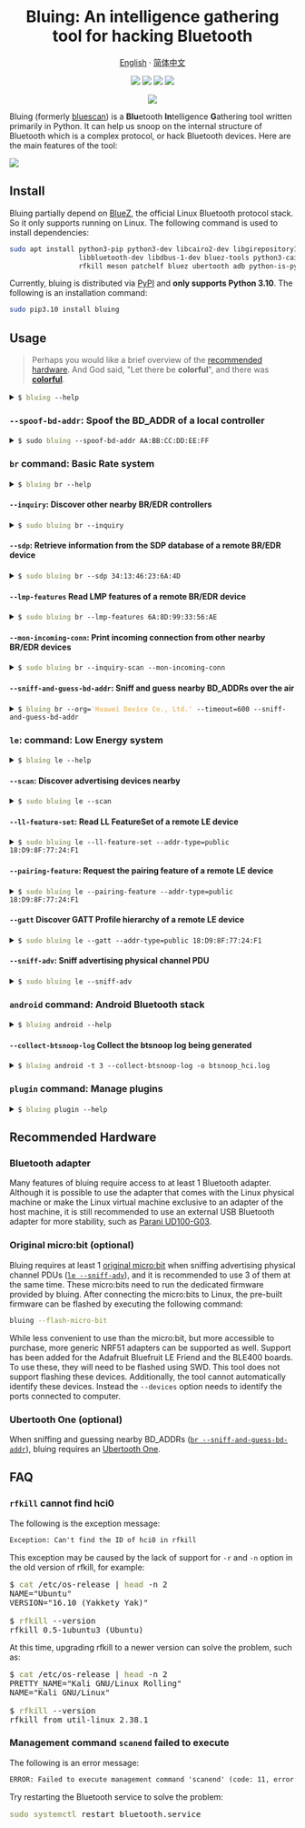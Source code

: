 <h1 align="center">
Bluing: An intelligence gathering tool for hacking Bluetooth
</h1>

<p align="center">
    <a href="https://fo-000.github.io/bluing/">English</a> · <a href="https://fo-000.github.io/bluing/index-cn.html">简体中文</a>
</p>

<p align="center">
    <img src="https://img.shields.io/badge/python-3.10-blue">
    <a href="https://pypi.org/project/bluing/"><img src="https://img.shields.io/pypi/v/bluing?color=blue"></a>
    <a href="https://pepy.tech/badge/bluing"><img src="https://pepy.tech/badge/bluing"></a>
    <a href="https://pepy.tech/badge/bluescan"><img src="https://static.pepy.tech/personalized-badge/bluescan?period=total&units=international_system&left_color=grey&right_color=blue&left_text=predecessor%20downloads"></a>
</p>

<p align="center">
    <img src="https://img.shields.io/badge/Tested%20on-Ubuntu%2022.04%20(x64)%20%7C%20Kali%202022.4%20(x64)%20%7C%20Kali%20NetHunter%202022.4%20(aarch64)-brightgreen">
</p>

Bluing (formerly [bluescan](https://pypi.org/project/bluescan/)) is a **Blu**etooth **In**telligence **G**athering tool written primarily in Python. It can help us snoop on the internal structure of Bluetooth which is a complex protocol, or hack Bluetooth devices. Here are the main features of the tool:

![](https://raw.githubusercontent.com/fO-000/bluing/master/assets/bluing-features-mermaid-mindmap.svg)
<!-- ![](./assets/bluing-features-mermaid-mindmap.svg) -->

## Install

Bluing partially depend on [BlueZ](http://www.bluez.org/), the official Linux Bluetooth protocol stack. So it only supports running on Linux. The following command is used to install dependencies:

```sh
sudo apt install python3-pip python3-dev libcairo2-dev libgirepository1.0-dev \
                 libbluetooth-dev libdbus-1-dev bluez-tools python3-cairo-dev \
                 rfkill meson patchelf bluez ubertooth adb python-is-python3
```

Currently, bluing is distributed via [PyPI](https://pypi.org/project/bluing/) and **only supports Python 3.10**. The following is an installation command:

```sh
sudo pip3.10 install bluing
```

## Usage

> Perhaps you would like a brief overview of the [recommended hardware](https://fo-000.github.io/bluing/#recommended-hardware). And God said, "Let there be **colorful**", and there was [**colorful**](https://fo-000.github.io/bluing/#usage).

<details><summary><code>$ <span style="font-weight: bold; color: #9fab76">bluing</span> --help</code></summary>

<pre>
An intelligence gathering tool for hacking Bluetooth

Usage:
    bluing [-h | --help]
    bluing (-v | --version)
    bluing [-i &lthci>] --clean BD_ADDR
    bluing [-i &lthci>] --spoof-bd-addr BD_ADDR
    bluing --flash-micro-bit
    bluing &ltcommand> [&ltargs>...]

Arguments:
    BD_ADDR    Bluetooth device address

Options:
    -h, --help           Print this help and quit
    -v, --version        Print version information and quit
    -i &lthci>             HCI device
    --clean              Clean cached data of a remote device
    --spoof-bd-addr      Spoof the BD_ADDR of a local controller
    --flash-micro-bit    Download the dedicated firmware to micro:bit(s)

Commands:
    br         Basic Rate system, includes an optional Enhanced Data Rate (EDR) extension
    le         Low Energy system
    android    Android Bluetooth stack
    plugin     Manage plugins

Run `bluing &ltcommand> --help` for more information on a command.
</pre>
</details>

### `--spoof-bd-addr`: Spoof the BD_ADDR of a local controller

<details><summary><code>$ sudo <span style="font-weight: bold; color: #9fab76">bluing</span> --spoof-bd-addr AA:BB:CC:DD:EE:FF</code></summary>

<pre>
[<span style="font-weight: bold; color: #ecc179">WARNING</span>] The original HCI device number may have been changed
[<span style="font-weight: bold; color: #7da9c7">INFO</span>] BD_ADDR changed: 11:22:33:44:55:66 -&gt; <span style="font-weight: bold; color: #7da9c7">AA:BB:CC:DD:EE:FF</span>
</pre>
</details>

### `br` command: Basic Rate system

<details><summary><code>$ <span style="font-weight: bold; color: #9fab76">bluing</span> br --help</code></summary>

<pre>
Usage:
    bluing br [-h | --help]
    bluing br [-i &lthci>] [--inquiry-len=&ltn>] --inquiry
    bluing br [-i &lthci>] --sdp BD_ADDR
    bluing br [-i &lthci>] --local --sdp
    bluing br [-i &lthci>] --lmp-features BD_ADDR
    bluing br [-i &lthci>] --local --lmp-features
    bluing br [-i &lthci>] --stack BD_ADDR
    bluing br [-i &lthci>] --local --stack
    bluing br [-i &lthci>] [--inquiry-scan] --mon-incoming-conn
    bluing br --org=&ltname> --timeout=&ltsec> --sniff-and-guess-bd-addr

Arguments:
    BD_ADDR    BR/EDR Bluetooth device address

Options:
    -h, --help                   Print this help and quit
    -i &lthci>                     HCI device
    --local                      Target a local BR/EDR device instead of a remote one
    --inquiry                    Discover other nearby BR/EDR controllers
    --inquiry-len=&ltn>            Maximum amount of time (added to --ext-inquiry-len=&ltn>) 
                                 specified before the Inquiry is halted.
                                     Time = n * 1.28 s
                                     Time range: 1.28 to 61.44 s
                                     Range of n: 0x01 to 0x30 [default: 8]
    --ext-inquiry-len=&ltn>        Extended_Inquiry_Length measured in number of 
                                 Baseband slots.
                                     Interval Length = n * 0.625 ms (1 Baseband slot)
                                     Time Range: 0 to 40.9 s
                                     Range of n: 0x0000 to 0xFFFF [default: 0]
    --sdp                        Retrieve information from the SDP database of a 
                                 remote BR/EDR device
    --lmp-features               Read LMP features of a remote BR/EDR device
    --stack                      Determine the Bluetooth stack type of a remote BR/EDR device
    --mon-incoming-conn          Print incoming connection from other nearby BR/EDR devices
    --inquiry-scan               Enable the Inquiry Scan
    --sniff-and-guess-bd-addr    Sniff SAPs of BD_ADDRs over the air, then guess the 
                                 address based on the organization name. Need at 
                                 least one Ubertooth device
    --org=&ltname>                 An organization name in the OUI.txt
    --timeout=&ltsec>              Timeout in second(s)
</pre>
</details>

#### `--inquiry`: Discover other nearby BR/EDR controllers

<details><summary><code>$ <span style="font-weight: bold; color: #9fab76">sudo bluing</span> br --inquiry</code></summary>

<pre>
[<span style="font-weight: bold; color: #7da9c7">INFO</span>] Discovering other nearby BR/EDR Controllers on <span style="font-weight: bold; color: #7da9c7">hci0</span> for <span style="font-weight: bold; color: #7da9c7">10.24</span> sec

BD_ADDR: <span style="font-weight: bold; color: #7da9c7">B0:C9:52:45:33:13</span> (<span style="font-weight: bold; color: #7da9c7">GUANGDONG OPPO MOBILE TELECOMMUNICATIONS CORP.,LTD</span>)
Page scan repetition mode: 1 (R1)
Reserved: 0x02
CoD: 0x5a020c
    Service Class: 0b1011010000
        Telephony
        Object Transfer
        Capturing
        Networking
    Major Device Class: 0b00010, <span style="font-weight: bold; color: #7da9c7">Phone</span>
Clock offset: 0x50D5
RSSI: -61
Extended inquiry response: 
    Complete Local Name: <span style="font-weight: bold; color: #7da9c7">old man phone</span>
    Complete List of 16-bit Service Class UUIDs
        0x1105 <span style="font-weight: bold; color: #7da9c7">OBEXObjectPush</span>
        0x110a <span style="font-weight: bold; color: #7da9c7">AudioSource</span>
        0x110c <span style="font-weight: bold; color: #7da9c7">A/V_RemoteControlTarget</span>
        0x110e <span style="font-weight: bold; color: #7da9c7">A/V_RemoteControl</span>
        0x1112 <span style="font-weight: bold; color: #7da9c7">Headset - Audio Gateway (AG)</span>
        0x1115 <span style="font-weight: bold; color: #7da9c7">PANU</span>
        0x1116 <span style="font-weight: bold; color: #7da9c7">NAP</span>
        0x111f <span style="font-weight: bold; color: #7da9c7">HandsfreeAudioGateway</span>
        0x112d <span style="font-weight: bold; color: #7da9c7">SIM_Access</span>
        0x112f <span style="font-weight: bold; color: #7da9c7">Phonebook Access - PSE</span>
        0x1200 <span style="font-weight: bold; color: #7da9c7">PnPInformation</span>
        0x1132 <span style="font-weight: bold; color: #7da9c7">Message Access Server</span>
    Complete List of 32-bit Service Class UUIDs
        <span style="font-weight: bold; color: #c35956">None</span>
    Complete List of 128-bit Service Class UUIDs
        <span style="font-weight: bold; color: #7da9c7">A49EAA15-CB06-495C-9F4F-BB80A90CDF00</span>
        <span style="font-weight: bold; color: #7da9c7">00000000-0000-0000-0000-000000000000</span>
... ...


[<span style="font-weight: bold; color: #7da9c7">INFO</span>] Requesting the names of all discovered devices...
B0:C9:52:45:33:13 : <span style="font-weight: bold; color: #7da9c7">old man phone</span>
... ...
</pre>
</details>

#### `--sdp`: Retrieve information from the SDP database of a remote BR/EDR device

<details><summary><code>$ <span style="font-weight: bold; color: #9fab76">sudo bluing</span> br --sdp 34:13:46:23:6A:4D</code></summary>

<pre>
Scanning <span style="font-weight: bold"></span><span style="font-weight: bold; color: #00aaaa">⠋</span>
Number of service records: 18 

<span style="font-weight: bold; color: #7da9c7">Service Record</span>
0x0000: ServiceRecordHandle (uint32)
    0x0001000d
0x0001: ServiceClassIDList (sequence)
    0x1105: <span style="font-weight: bold; color: #9fab76">OBEXObjectPush</span>
0x0004: ProtocolDescriptorList (sequence)
    0x0100: L2CAP
    0x0003: RFCOMM
        channel: 0x0c
    0x0008: OBEX
0x0005: BrowseGroupList (sequence)
    0x1002: <span style="font-weight: bold; color: #9fab76">PublicBrowseRoot</span>
0x0009: BluetoothProfileDescriptorList (sequence)
    0x1105: <span style="font-weight: bold; color: #9fab76">OBEXObjectPush</span> <span style="font-weight: bold; color: #9fab76">v1.2</span>
0x0100: ServiceName (guess) (text)
    OBEX Object Push 
0x0200: GoepL2CapPsm (guess) (uint16)
<span style="font-weight: bold; color: #9fab76">	0x1023</span>
0x0303: SupportedFormatsList (guess) (sequence)
    0x01: <span style="font-weight: bold; color: #9fab76">vCard 2.1</span>
    0x02: <span style="font-weight: bold; color: #9fab76">vCard 3.0</span>
    0x03: <span style="font-weight: bold; color: #9fab76">vCal 1.0</span>
    0x04: <span style="font-weight: bold; color: #9fab76">iCal 2.0</span>
    0xff: <span style="font-weight: bold; color: #9fab76">Any type of object</span>
... ...
</pre>
</details>

#### `--lmp-features` Read LMP features of a remote BR/EDR device

<details><summary><code>$ <span style="font-weight: bold; color: #9fab76">sudo bluing</span> br --lmp-features 6A:8D:99:33:56:AE</code></summary>

<pre>
<span style="font-weight: bold; color: #7da9c7">Version</span>
    Version:
        Bluetooth Core Specification 5.2 (LMP)
        Bluetooth Core Specification 5.2 (LL)
    Manufacturer name: <span style="font-weight: bold; color: #9fab76">HiSilicon Technologies CO., LIMITED</span>
    Subversion: 33561 

<span style="font-weight: bold; color: #7da9c7">LMP features</span>
    3 slot packets: <span style="font-weight: bold; color: #9fab76">True</span>
    5 slot packets: <span style="font-weight: bold; color: #9fab76">True</span>
    Encryption: <span style="font-weight: bold; color: #9fab76">True</span>
    Slot offset: <span style="font-weight: bold; color: #9fab76">True</span>
    Timing accuracy: <span style="font-weight: bold; color: #9fab76">True</span>
    Role switch: <span style="font-weight: bold; color: #9fab76">True</span>
    Hold mode: <span style="font-weight: bold; color: #c35956">False</span>
    Sniff mode: <span style="font-weight: bold; color: #9fab76">True</span>
    Previously used: <span style="font-weight: bold; color: #c35956">False</span>
    Power control requests: <span style="font-weight: bold; color: #9fab76">True</span>
    Channel quality driven data rate (CQDDR): <span style="font-weight: bold; color: #9fab76">True</span>
    ... ...

<span style="font-weight: bold; color: #7da9c7">Extended LMP features</span>
Page 1
    Secure Simple Pairing (Host Support): <span style="font-weight: bold; color: #9fab76">True</span>
    LE Supported (Host): <span style="font-weight: bold; color: #9fab76">True</span>
    Simultaneous LE and BR/EDR to Same Device Capable (Host): <span style="font-weight: bold; color: #9fab76">True</span>
    Secure Connections (Host Support): <span style="font-weight: bold; color: #9fab76">True</span>
Page 2
    Connectionless Slave Broadcast - Master Operation: <span style="font-weight: bold; color: #c35956">False</span>
    Connectionless Slave Broadcast - Slave Operation: <span style="font-weight: bold; color: #c35956">False</span>
    Synchronization Train: <span style="font-weight: bold; color: #c35956">False</span>
    Synchronization Scan: <span style="font-weight: bold; color: #c35956">False</span>
    HCI_Inquiry_Response_Notification event:  <span style="font-weight: bold; color: #9fab76">True</span>
    ... ...
</pre>
</details>

#### `--mon-incoming-conn`: Print incoming connection from other nearby BR/EDR devices

<details><summary><code>$ <span style="font-weight: bold; color: #9fab76">sudo bluing</span> br --inquiry-scan --mon-incoming-conn</code></summary>

<pre>
[<span style="font-weight: bold; color: #7da9c7">INFO</span>] Inquiry_Scan_Interval: 4096, 2560.0 ms
       Inquiry_Scan_Window:   4096, 2560.0 ms
[<span style="font-weight: bold; color: #7da9c7">INFO</span>] Inquiry Scan and Page Scan enabled

<span style="font-weight: bold; color: #7da9c7">A0:DE:0F:99:EF:78</span> incoming
    CoD: 0x5a020c
        Service Class: 0b1011010000
            Telephony
            Object Transfer
            Capturing
            Networking
        Major Device Class: 0b00010, <span style="font-weight: bold; color: #7da9c7">Phone</span>
    link type: 0x01 - ACL
... ...
</pre>
</details>

#### `--sniff-and-guess-bd-addr`: Sniff and guess nearby BD_ADDRs over the air

<details><summary><code>$ <span style="font-weight: bold; color: #9fab76">bluing</span> br --org=<span style="font-weight: bold; color: #eac179">'Huawei Device Co., Ltd.'</span> --timeout=600 --sniff-and-guess-bd-addr</code></summary>

<pre>
[<span style="font-weight: bold; color: #7da9c7">INFO</span>] Possible BD_ADDR for ??:??:99:4C:45:C3
        24:A7:99:4C:45:C3

[<span style="font-weight: bold; color: #7da9c7">INFO</span>] Possible BD_ADDR for ??:??:E4:2D:69:EE
        BC:1A:E4:2D:69:EE
        D0:05:E4:2D:69:EE
        30:AA:E4:2D:69:EE

[<span style="font-weight: bold; color: #7da9c7">INFO</span>] Possible BD_ADDR for ??:??:15:60:81:7F
        64:23:15:60:81:7F
        D4:74:15:60:81:7F
... ...
</pre>
</details>

### `le`: command: Low Energy system

<details><summary><code>$ <span style="font-weight: bold; color: #9fab76">bluing</span> le --help</code></summary>

<pre>
Usage:
    bluing le [-h | --help]
    bluing le [-i &lthci>] [--scan-type=&lttype>] [--timeout=&ltsec>] [--sort=&ltkey>] --scan
    bluing le [-i &lthci>] --pairing-feature [--timeout=&ltsec>] [--addr-type=&lttype>] PEER_ADDR
    bluing le [-i &lthci>] --ll-feature-set [--timeout=&ltsec>] [--addr-type=&lttype>] PEER_ADDR
    bluing le [-i &lthci>] --gatt [--io-cap=&ltname>] [--addr-type=&lttype>] PEER_ADDR
    bluing le [-i &lthci>] --local --gatt
    bluing le [-i &lthci>] --mon-incoming-conn
    bluing le [--device=&lt/dev/tty>] [--channel=&ltnum>] --sniff-adv

Arguments:
    PEER_ADDR    LE Bluetooth device address

Options:
    -h, --help            Print this help and quit
    -i &lthci>              HCI device
    --scan                Discover advertising devices nearby
    --scan-type=&lttype>    The type of scan to perform. active or passive [default: active]
    --sort=&ltkey>          Sort the discovered devices by key, only support RSSI 
                          now [default: rssi]
    --ll-feature-set      Read LL FeatureSet of a remote LE device
    --pairing-feature     Request the pairing feature of a remote LE device
    --timeout=&ltsec>       Duration of the LE scanning, but may not be precise [default: 10]
    --gatt                Discover GATT Profile hierarchy of a remote LE device
    --io-cap=&ltname>       Set IO capability of the agent. Available value: 
                              DisplayOnly, DisplayYesNo, KeyboardOnly, NoInputNoOutput, 
                              KeyboardDisplay (KeyboardOnly) [default: NoInputNoOutput]
    --addr-type=&lttype>    Type of the LE address, public or random
    --sniff-adv           Sniff advertising physical channel PDU. Need at least 
                          one micro:bit (or other supported NRF51 device specified with --device)
    --channel=&ltnum>       LE advertising physical channel, 37, 38 or 39 [default: 37,38,39]
    --device=&lt/dev/tty>   Device to use, comma separated (e.g., /dev/ttyUSB0,/dev/ttyUSB1,/dev/ttyUSB2)
                          Only needed if using NRF51 devices other than micro:bit (e.g., Bluefruit)
</pre>
</details>

#### `--scan`: Discover advertising devices nearby

<details><summary><code>$ <span style="font-weight: bold; color: #9fab76">sudo bluing</span> le --scan</code></summary>

<pre>
[<span style="font-weight: bold; color: #ecc179">WARNING</span>] You might want to spoof your LE address before doing an active scan
[<span style="font-weight: bold; color: #7da9c7">INFO</span>] LE <span style="font-weight: bold; color: #7da9c7">active</span> scanning on <span style="font-weight: bold; color: #7da9c7">hci0</span> for <span style="font-weight: bold; color: #7da9c7">10</span> sec
Scanning <span style="font-weight: bold"></span><span style="font-weight: bold; color: #00aaaa">⠴</span>

<span style="font-weight: bold; color: #7da9c7">----------------LE Devices Scan Result----------------</span>
Addr:        <span style="font-weight: bold; color: #7da9c7">74:A3:4A:D4:78:55</span> (<span style="font-weight: bold; color: #7da9c7">ZIMI CORPORATION</span>)
Addr type:   <span style="font-weight: bold; color: #7da9c7">public</span>
Connectable: <span style="font-weight: bold; color: #9fab76">True</span>
RSSI:        -68 dBm
General Access Profile:
    Flags: 
        LE General Discoverable Mode
        BR/EDR Not Supported
    Service Data - 16-bit UUID: 
        UUID: 0x95FE
        Data: 9055990701b743e34aa3740e00
    Appearance: 0000
    Tx Power Level: 0 dBm (pathloss 68 dBm)
    Complete Local Name: Mesh Mi Switch
... ...
</pre>
</details>

#### `--ll-feature-set`: Read LL FeatureSet of a remote LE device

<details><summary><code>$ <span style="font-weight: bold; color: #9fab76">sudo bluing</span> le --ll-feature-set --addr-type=public 18:D9:8F:77:24:F1</code></summary>

<pre>
[<span style="font-weight: bold; color: #7da9c7">INFO</span>] Reading LL FeatureSet of <span style="font-weight: bold; color: #7da9c7">18:D9:8F:77:24:F1</span> on <span style="font-weight: bold; color: #7da9c7">hci0</span>
Reading <span style="font-weight: bold"></span><span style="font-weight: bold; color: #00aaaa">⠼</span>
<span style="font-weight: bold; color: #7da9c7">LE LL Features:</span>
    LE Encryption: <span style="font-weight: bold; color: #9fab76">True</span>
    Connection Parameters Request Procedure: <span style="font-weight: bold; color: #c35956">False</span>
    Extended Reject Indication: <span style="font-weight: bold; color: #c35956">False</span>
    Slave-initiated Features Exchange: <span style="font-weight: bold; color: #c35956">False</span>
    LE Ping: <span style="font-weight: bold; color: #c35956">False</span>
    LE Data Packet Length Extension: <span style="font-weight: bold; color: #9fab76">True</span>
    LL Privacy: <span style="font-weight: bold; color: #c35956">False</span>
    Extended Scanner Filter Policies: <span style="font-weight: bold; color: #c35956">False</span>
    LE 2M PHY: <span style="font-weight: bold; color: #c35956">False</span>
    Stable Modulation Index - Transmitter: <span style="font-weight: bold; color: #c35956">False</span>
    Stable Modulation Index - Receiver: <span style="font-weight: bold; color: #c35956">False</span>
    ... ...
</pre>
</details>

#### `--pairing-feature`: Request the pairing feature of a remote LE device

<details><summary><code>$ <span style="font-weight: bold; color: #9fab76">sudo bluing</span> le --pairing-feature --addr-type=public 18:D9:8F:77:24:F1</code></summary>

<pre>
[<span style="font-weight: bold; color: #7da9c7">INFO</span>] Requesting pairing feature of <span style="font-weight: bold; color: #7da9c7">18:D9:8F:77:24:F1</span> on <span style="font-weight: bold; color: #7da9c7">hci0</span>
Requesting <span style="font-weight: bold"></span><span style="font-weight: bold; color: #00aaaa">⠧</span>
<span style="font-weight: bold; color: #7da9c7">Pairing Response</span>
    IO Capability: 0x03 - <span style="font-weight: bold; color: #9fab76">NoInputNoOutput</span>
    OOB data flag: 0x00 - Not Present
    AuthReq: 0x01
    Maximum Encryption Key Size: 16
Initiator Key Distribution: 0x00
        EncKey:  <span style="font-weight: bold; color: #c35956">False</span>
        IdKey:   <span style="font-weight: bold; color: #c35956">False</span>
        SignKey: <span style="font-weight: bold; color: #c35956">False</span>
        LinkKey: <span style="font-weight: bold; color: #c35956">False</span>
        RFU:     0b0000
Responder Key Distribution: 0x01
        EncKey:  <span style="font-weight: bold; color: #9fab76">True</span>
        IdKey:   <span style="font-weight: bold; color: #c35956">False</span>
        SignKey: <span style="font-weight: bold; color: #c35956">False</span>
        LinkKey: <span style="font-weight: bold; color: #c35956">False</span>
        RFU:     0b0000
</pre>
</details>

#### `--gatt` Discover GATT Profile hierarchy of a remote LE device

<details><summary><code>$ <span style="font-weight: bold; color: #9fab76">sudo bluing</span> le --gatt --addr-type=public 18:D9:8F:77:24:F1</code></summary>

<pre>
Connecting <span style="font-weight: bold"></span><span style="font-weight: bold; color: #00aaaa">⠋</span>
Discovering all primary services <span style="font-weight: bold"></span><span style="font-weight: bold; color: #00aaaa">⠏</span>
Discovering all characteristics of service 0x0001 <span style="font-weight: bold"></span><span style="font-weight: bold; color: #00aaaa">⠹</span>
... ...
Discovering all descriptors of characteristic 0x0002 <span style="font-weight: bold"></span><span style="font-weight: bold; color: #00aaaa">⠼</span>
... ...
Reading value of the descriptor 0x0013 <span style="font-weight: bold"></span><span style="font-weight: bold; color: #00aaaa">⠴</span>
... ... 
<!-- empty line -->
<span style="font-weight: bold; color: #7da9c7">----------------GATT Scan Result----------------</span>
Number of services: 6
<!-- empty line -->
<span style="font-weight: bold; color: #7da9c7">Service</span> (0x0100 - 0x0112, 7 characteristics)
    <span style="font-weight: bold; color: #7da9c7">Declaration</span>
    Handle: 0x0100
    Type:   2800 (Primary Service declaration)
    Value:  <span style="font-weight: bold; color: #9fab76">1812</span> (<span style="font-weight: bold; color: #9fab76">Human Interface Device</span>)
    Permissions: Read (no authen/author)
    <!-- empty line -->
    <span style="font-weight: bold; color: #ecc179">Characteristic</span> (2 descriptors)
        <span style="font-weight: bold; color: #ecc179">Declaration</span>
        Handle: 0x010d
        Type:   2803 (Characteristic declaration)
        Value:
            Properties: <span style="font-weight: bold; color: #9fab76"></span>
            Handle:     <span style="font-weight: bold; color: #9fab76">0x010e</span>
            UUID:       <span style="font-weight: bold; color: #9fab76">2A4D</span> (<span style="font-weight: bold; color: #9fab76">Report</span>)
        Permissions: Read (no authen/author)
        <!-- empty line -->
        <span style="font-weight: bold; color: #ecc179">Descriptor</span>
        Handle: <span style="font-weight: bold; color: #9fab76">0x010f</span>
        Type:   <span style="font-weight: bold; color: #9fab76">2902</span> (<span style="font-weight: bold; color: #ecc179">Client Characteristic    Configuration declaration</span>)
        Value:  <span style="font-weight: bold; color: #9fab76">b'\x00\x00'</span>
        Permissions: Read (no authen/author), Write (higher layer specifies authen/author)
... ...
</pre>
</details>

#### `--sniff-adv`: Sniff advertising physical channel PDU

<details><summary><code>$ <span style="font-weight: bold; color: #9fab76">sudo bluing</span> le --sniff-adv</code></summary>

<pre>
[<span style="font-weight: bold; color: #7da9c7">INFO</span>] Using micro:bit /dev/ttyACM2 on channel 37
[<span style="font-weight: bold; color: #7da9c7">INFO</span>] Using micro:bit /dev/ttyACM1 on channel 38
[<span style="font-weight: bold; color: #7da9c7">INFO</span>] Using micro:bit /dev/ttyACM0 on channel 39
[<span style="font-weight: bold; color: #7da9c7">INFO</span>] micro:bit 38 < Ready -> Start
[<span style="font-weight: bold; color: #7da9c7">INFO</span>] micro:bit 37 < Ready -> Start
[<span style="font-weight: bold; color: #7da9c7">INFO</span>] micro:bit 39 < Ready -> Start
[38] [<span style="font-weight: bold; color: #c35956">ADV_NONCONN_IND</span>]
random AdvA: 28:7A:88:B2:35:0B
[39] [<span style="font-weight: bold; color: #7da9c7">ADV_IND</span>]
public AdvA: A4:E4:72:B1:CB:8D
[37] [<span style="font-weight: bold; color: #7da9c7">SCAN_REQ</span>]
random ScanA: 6A:90:0C:07:3E:14
random AdvA: 7D:9B:A8:5A:F2:81
... ...
</pre>
</details>

### `android` command: Android Bluetooth stack

<details><summary><code>$ <span style="font-weight: bold; color: #9fab76">bluing</span> android --help</code></summary>

<pre>
Usage:
    bluing android [-h | --help]
    bluing android [-t &ltid>] --collect-btsnoop-log [-o &ltfile>]

Options:
    -h, --help               Display this help and quit
    -t &ltid>                  Use android device with given transport id. This option 
                             will be ignored when only one device is available
    --collect-btsnoop-log    Collect the btsnoop log being generated to a local file, 
                             default ./btsnoop_hci.log
    -o &ltfile>                Place the output into <file> [default: ./btsnoop_hci.log]
</pre>
</details>

#### `--collect-btsnoop-log` Collect the btsnoop log being generated

<details><summary><code>$ <span style="font-weight: bold; color: #9fab76">bluing</span> android -t 3 --collect-btsnoop-log -o btsnoop_hci.log</code></summary>

<pre>
<!-- empty -->$ <span style="font-weight: bold; color: #9fab76">file</span> btsnoop_hci.log
btsnoop_hci.log: BTSnoop version 1, HCI UART (H4)
</pre>
</details>

### `plugin` command: Manage plugins

<details><summary><code>$ <span style="font-weight: bold; color: #9fab76">bluing</span> plugin --help</code></summary>

<pre>
Usage:
    bluing plugin [-h | --help]
    bluing plugin &ltcommand> [&ltargs>...]

Options:
    -h, --help    Display this help and quit

Commands:
    list         List installed plugins
    install      Install a plugin
    uninstall    Uninstall a plugin
    run          Run a plugin
</pre>
</details>

## Recommended Hardware

### Bluetooth adapter

Many features of bluing require access to at least 1 Bluetooth adapter. Although it is possible to use the adapter that comes with the Linux physical machine or make the Linux virtual machine exclusive to an adapter of the host machine, it is still recommended to use an external USB Bluetooth adapter for more stability, such as [Parani UD100-G03](http://www.senanetworks.com/ud100-g03.html).

### Original micro:bit (optional)

Bluing requires at least 1 [original micro:bit](https://microbit.org/get-started/user-guide/overview/#original-micro:bit) when sniffing advertising physical channel PDUs ([`le --sniff-adv`](https://fo-000.github.io/bluing/#--sniff-adv-sniff-advertising-physical-channel-pdu)), and it is recommended to use 3 of them at the same time. These micro:bits need to run the dedicated firmware provided by bluing. After connecting the micro:bits to Linux, the pre-built firmware can be flashed by executing the following command:

```sh
bluing --flash-micro-bit
```

While less convenient to use than the micro:bit, but more accessible to purchase, more generic NRF51 adapters can be supported as well. Support has been added for the Adafruit Bluefruit LE Friend and the BLE400 boards. To use these, they will need to be flashed using SWD. This tool does not support flashing these devices. Additionally, the tool cannot automatically identify these devices. Instead the `--devices` option needs to identify the ports connected to computer.

### Ubertooth One (optional)

When sniffing and guessing nearby BD_ADDRs ([`br --sniff-and-guess-bd-addr`](https://fo-000.github.io/bluing/#--sniff-and-guess-bd-addr-sniff-and-guess-nearby-bd_addrs-over-the-air)), bluing requires an [Ubertooth One](https://greatscottgadgets.com/ubertoothone/).

## FAQ

### `rfkill` cannot find hci0

The following is the exception message:

```txt
Exception: Can't find the ID of hci0 in rfkill
```

This exception may be caused by the lack of support for `-r` and `-n` option in the old version of rfkill, for example:
  
<pre>
$ <span style="font-weight: bold; color: #9fab76">cat</span> /etc/os-release | <span style="font-weight: bold; color: #9fab76">head</span> -n 2
NAME="Ubuntu"
VERSION="16.10 (Yakkety Yak)"

$ <span style="font-weight: bold; color: #9fab76">rfkill</span> --version
rfkill 0.5-1ubuntu3 (Ubuntu)
</pre>

At this time, upgrading rfkill to a newer version can solve the problem, such as:

<pre>
$ <span style="font-weight: bold; color: #9fab76">cat</span> /etc/os-release | <span style="font-weight: bold; color: #9fab76">head</span> -n 2
PRETTY_NAME="Kali GNU/Linux Rolling"
NAME="Kali GNU/Linux"

$ <span style="font-weight: bold; color: #9fab76">rfkill</span> --version
rfkill from util-linux 2.38.1
</pre>

### Management command `scanend` failed to execute

The following is an error message:

```txt
ERROR: Failed to execute management command 'scanend' (code: 11, error: Rejected)
```

Try restarting the Bluetooth service to solve the problem:

<pre>
<span style="font-weight: bold; color: #9fab76">sudo systemctl</span> restart bluetooth.service
</pre>

